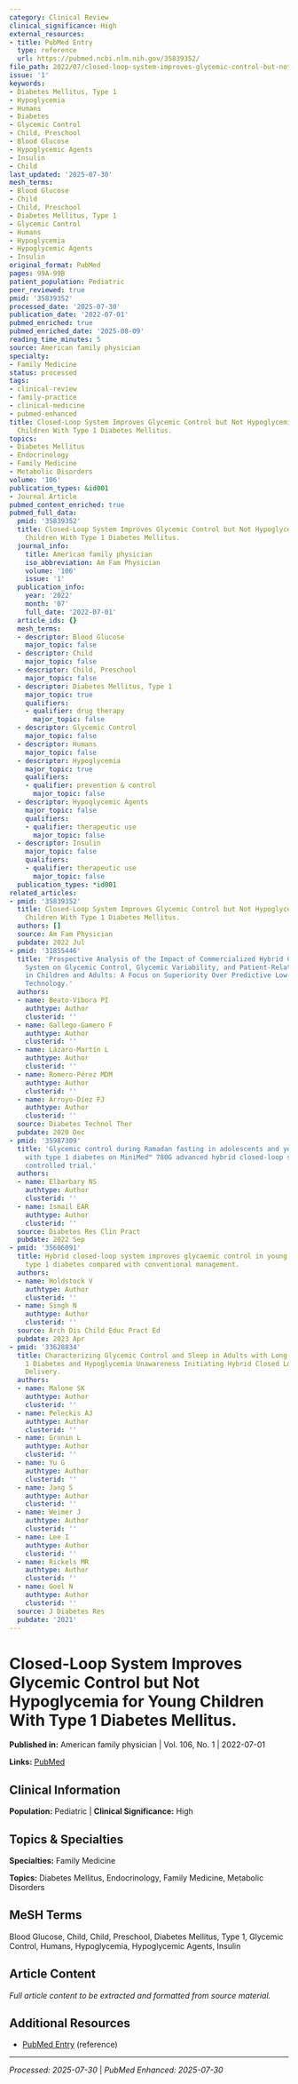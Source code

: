 ```yaml
---
category: Clinical Review
clinical_significance: High
external_resources:
- title: PubMed Entry
  type: reference
  url: https://pubmed.ncbi.nlm.nih.gov/35839352/
file_path: 2022/07/closed-loop-system-improves-glycemic-control-but-not-hypogly.md
issue: '1'
keywords:
- Diabetes Mellitus, Type 1
- Hypoglycemia
- Humans
- Diabetes
- Glycemic Control
- Child, Preschool
- Blood Glucose
- Hypoglycemic Agents
- Insulin
- Child
last_updated: '2025-07-30'
mesh_terms:
- Blood Glucose
- Child
- Child, Preschool
- Diabetes Mellitus, Type 1
- Glycemic Control
- Humans
- Hypoglycemia
- Hypoglycemic Agents
- Insulin
original_format: PubMed
pages: 99A-99B
patient_population: Pediatric
peer_reviewed: true
pmid: '35839352'
processed_date: '2025-07-30'
publication_date: '2022-07-01'
pubmed_enriched: true
pubmed_enriched_date: '2025-08-09'
reading_time_minutes: 5
source: American family physician
specialty:
- Family Medicine
status: processed
tags:
- clinical-review
- family-practice
- clinical-medicine
- pubmed-enhanced
title: Closed-Loop System Improves Glycemic Control but Not Hypoglycemia for Young
  Children With Type 1 Diabetes Mellitus.
topics:
- Diabetes Mellitus
- Endocrinology
- Family Medicine
- Metabolic Disorders
volume: '106'
publication_types: &id001
- Journal Article
pubmed_content_enriched: true
pubmed_full_data:
  pmid: '35839352'
  title: Closed-Loop System Improves Glycemic Control but Not Hypoglycemia for Young
    Children With Type 1 Diabetes Mellitus.
  journal_info:
    title: American family physician
    iso_abbreviation: Am Fam Physician
    volume: '106'
    issue: '1'
  publication_info:
    year: '2022'
    month: '07'
    full_date: '2022-07-01'
  article_ids: {}
  mesh_terms:
  - descriptor: Blood Glucose
    major_topic: false
  - descriptor: Child
    major_topic: false
  - descriptor: Child, Preschool
    major_topic: false
  - descriptor: Diabetes Mellitus, Type 1
    major_topic: true
    qualifiers:
    - qualifier: drug therapy
      major_topic: false
  - descriptor: Glycemic Control
    major_topic: false
  - descriptor: Humans
    major_topic: false
  - descriptor: Hypoglycemia
    major_topic: true
    qualifiers:
    - qualifier: prevention & control
      major_topic: false
  - descriptor: Hypoglycemic Agents
    major_topic: false
    qualifiers:
    - qualifier: therapeutic use
      major_topic: false
  - descriptor: Insulin
    major_topic: false
    qualifiers:
    - qualifier: therapeutic use
      major_topic: false
  publication_types: *id001
related_articles:
- pmid: '35839352'
  title: Closed-Loop System Improves Glycemic Control but Not Hypoglycemia for Young
    Children With Type 1 Diabetes Mellitus.
  authors: []
  source: Am Fam Physician
  pubdate: 2022 Jul
- pmid: '31855446'
  title: 'Prospective Analysis of the Impact of Commercialized Hybrid Closed-Loop
    System on Glycemic Control, Glycemic Variability, and Patient-Related Outcomes
    in Children and Adults: A Focus on Superiority Over Predictive Low-Glucose Suspend
    Technology.'
  authors:
  - name: Beato-Víbora PI
    authtype: Author
    clusterid: ''
  - name: Gallego-Gamero F
    authtype: Author
    clusterid: ''
  - name: Lázaro-Martín L
    authtype: Author
    clusterid: ''
  - name: Romero-Pérez MDM
    authtype: Author
    clusterid: ''
  - name: Arroyo-Díez FJ
    authtype: Author
    clusterid: ''
  source: Diabetes Technol Ther
  pubdate: 2020 Dec
- pmid: '35987309'
  title: 'Glycemic control during Ramadan fasting in adolescents and young adults
    with type 1 diabetes on MiniMed™ 780G advanced hybrid closed‑loop system: A randomized
    controlled trial.'
  authors:
  - name: Elbarbary NS
    authtype: Author
    clusterid: ''
  - name: Ismail EAR
    authtype: Author
    clusterid: ''
  source: Diabetes Res Clin Pract
  pubdate: 2022 Sep
- pmid: '35606091'
  title: Hybrid closed-loop system improves glycaemic control in young people with
    type 1 diabetes compared with conventional management.
  authors:
  - name: Holdstock V
    authtype: Author
    clusterid: ''
  - name: Singh N
    authtype: Author
    clusterid: ''
  source: Arch Dis Child Educ Pract Ed
  pubdate: 2023 Apr
- pmid: '33628834'
  title: Characterizing Glycemic Control and Sleep in Adults with Long-Standing Type
    1 Diabetes and Hypoglycemia Unawareness Initiating Hybrid Closed Loop Insulin
    Delivery.
  authors:
  - name: Malone SK
    authtype: Author
    clusterid: ''
  - name: Peleckis AJ
    authtype: Author
    clusterid: ''
  - name: Grunin L
    authtype: Author
    clusterid: ''
  - name: Yu G
    authtype: Author
    clusterid: ''
  - name: Jang S
    authtype: Author
    clusterid: ''
  - name: Weimer J
    authtype: Author
    clusterid: ''
  - name: Lee I
    authtype: Author
    clusterid: ''
  - name: Rickels MR
    authtype: Author
    clusterid: ''
  - name: Goel N
    authtype: Author
    clusterid: ''
  source: J Diabetes Res
  pubdate: '2021'
---
```


# Closed-Loop System Improves Glycemic Control but Not Hypoglycemia for Young Children With Type 1 Diabetes Mellitus.

**Published in:** American family physician | Vol. 106, No. 1 | 2022-07-01

**Links:** [PubMed](https://pubmed.ncbi.nlm.nih.gov/35839352/)

## Clinical Information

**Population:** Pediatric | **Clinical Significance:** High

## Topics & Specialties

**Specialties:** Family Medicine

**Topics:** Diabetes Mellitus, Endocrinology, Family Medicine, Metabolic Disorders

## MeSH Terms

Blood Glucose, Child, Child, Preschool, Diabetes Mellitus, Type 1, Glycemic Control, Humans, Hypoglycemia, Hypoglycemic Agents, Insulin

## Article Content

*Full article content to be extracted and formatted from source material.*

## Additional Resources

- [PubMed Entry](https://pubmed.ncbi.nlm.nih.gov/35839352/) (reference)

---

*Processed: 2025-07-30* | *PubMed Enhanced: 2025-07-30*
